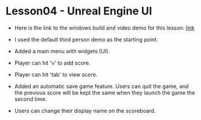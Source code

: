 # Lesson04 - Unreal Engine UI

* Here is the link to the windows build and video demo for this lesson: [link](https://drive.google.com/drive/folders/1CaY51J5gtHGekQIguPQqZ29SJAI9j_8M?usp=sharing)


* I used the default third person demo as the starting point.
* Added a main menu with widgets (UI). 
* Player can hit 'v' to add score.
* Player can hit 'tab' to view score.
* Added an automatic save game feature. Users can quit the game, and the previous score will be kept the same when they launch the game the second time. 
* Users can change their display name on the scoreboard. 
